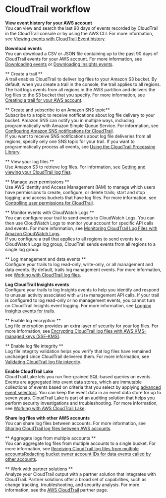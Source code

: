 # CloudTrail workflow<a name="cloudtrail-workflow"></a>

**View event history for your AWS account**  
You can view and search the last 90 days of events recorded by CloudTrail in the CloudTrail console or by using the AWS CLI\. For more information, see [Viewing events with CloudTrail Event history](view-cloudtrail-events.md)\.

**Download events**  
You can download a CSV or JSON file containing up to the past 90 days of CloudTrail events for your AWS account\. For more information, see [Downloading events](view-cloudtrail-events-console.md#downloading-events) or [Downloading Insights events](view-insights-events-console.md#downloading-insights-events)\.

** Create a trail **  
A trail enables CloudTrail to deliver log files to your Amazon S3 bucket\. By default, when you create a trail in the console, the trail applies to all regions\. The trail logs events from all regions in the AWS partition and delivers the log files to the S3 bucket that you specify\. For more information, see [Creating a trail for your AWS account](cloudtrail-create-and-update-a-trail.md)\.

** Create and subscribe to an Amazon SNS topic**  
Subscribe to a topic to receive notifications about log file delivery to your bucket\. Amazon SNS can notify you in multiple ways, including programmatically with Amazon Simple Queue Service\. For information, see [Configuring Amazon SNS notifications for CloudTrail](configure-sns-notifications-for-cloudtrail.md)\.  
If you want to receive SNS notifications about log file deliveries from all regions, specify only one SNS topic for your trail\. If you want to programmatically process all events, see [Using the CloudTrail Processing Library](use-the-cloudtrail-processing-library.md)\.

** View your log files **  
Use Amazon S3 to retrieve log files\. For information, see [Getting and viewing your CloudTrail log files](get-and-view-cloudtrail-log-files.md)\.

** Manage user permissions **  
Use AWS Identity and Access Management \(IAM\) to manage which users have permissions to create, configure, or delete trails; start and stop logging; and access buckets that have log files\. For more information, see [Controlling user permissions for CloudTrail](control-user-permissions-for-cloudtrail.md)\.

** Monitor events with CloudWatch Logs **  
You can configure your trail to send events to CloudWatch Logs\. You can then use CloudWatch Logs to monitor your account for specific API calls and events\. For more information, see [Monitoring CloudTrail Log Files with Amazon CloudWatch Logs](monitor-cloudtrail-log-files-with-cloudwatch-logs.md)\.  
If you configure a trail that applies to all regions to send events to a CloudWatch Logs log group, CloudTrail sends events from all regions to a single log group\.

** Log management and data events **  
Configure your trails to log read\-only, write\-only, or all management and data events\. By default, trails log management events\. For more information, see [Working with CloudTrail log files](cloudtrail-working-with-log-files.md)\.

**Log CloudTrail Insights events**  
Configure your trails to log Insights events to help you identify and respond to unusual activity associated with `write` management API calls\. If your trail is configured to log read\-only or no management events, you cannot turn on CloudTrail Insights event logging\. For more information, see [Logging Insights events for trails](logging-insights-events-with-cloudtrail.md)\.

** Enable log encryption **  
Log file encryption provides an extra layer of security for your log files\. For more information, see [Encrypting CloudTrail log files with AWS KMS–managed keys \(SSE\-KMS\)](encrypting-cloudtrail-log-files-with-aws-kms.md)\.

** Enable log file integrity **  
Log file integrity validation helps you verify that log files have remained unchanged since CloudTrail delivered them\. For more information, see [Validating CloudTrail log file integrity](cloudtrail-log-file-validation-intro.md)\.

**Enable CloudTrail Lake**  
CloudTrail Lake lets you run fine\-grained SQL\-based queries on events\. Events are aggregated into event data stores, which are immutable collections of events based on criteria that you select by applying [advanced event selectors](logging-data-events-with-cloudtrail.md#creating-data-event-selectors-advanced)\. You can keep the event data in an event data store for up to seven years\. CloudTrail Lake is part of an auditing solution that helps you perform security investigations and troubleshooting\. For more information, see [Working with AWS CloudTrail Lake](cloudtrail-lake.md)\.

**Share log files with other AWS accounts**  
You can share log files between accounts\. For more information, see [Sharing CloudTrail log files between AWS accounts](cloudtrail-sharing-logs.md)\.

** Aggregate logs from multiple accounts **  
You can aggregate log files from multiple accounts to a single bucket\. For more information, see [Receiving CloudTrail log files from multiple accountsRedacting bucket owner account IDs for data events called by other accounts](cloudtrail-receive-logs-from-multiple-accounts.md)\.

** Work with partner solutions **  
Analyze your CloudTrail output with a partner solution that integrates with CloudTrail\. Partner solutions offer a broad set of capabilities, such as change tracking, troubleshooting, and security analysis\. For more information, see the [AWS CloudTrail](https://aws.amazon.com/cloudtrail/partners/) partner page\.